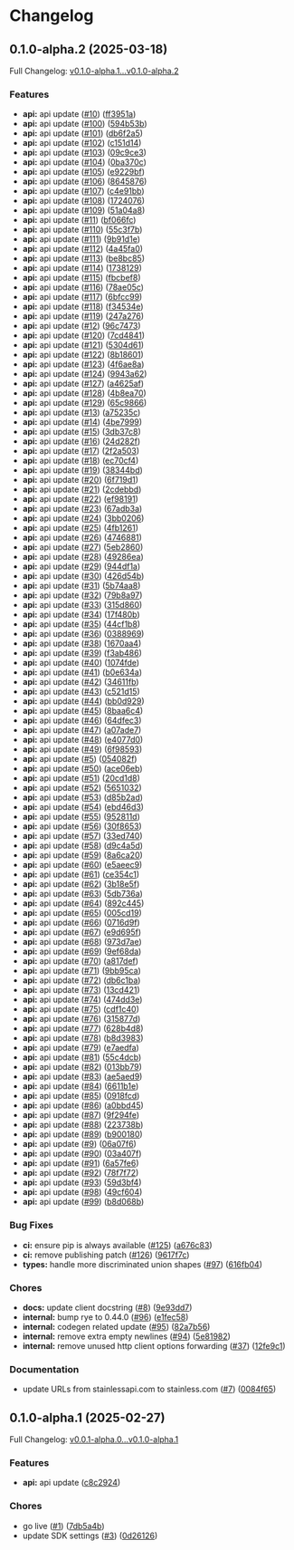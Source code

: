 # Changelog

## 0.1.0-alpha.2 (2025-03-18)

Full Changelog: [v0.1.0-alpha.1...v0.1.0-alpha.2](https://github.com/descarteslabs/hedgewise-sdk-python/compare/v0.1.0-alpha.1...v0.1.0-alpha.2)

### Features

* **api:** api update ([#10](https://github.com/descarteslabs/hedgewise-sdk-python/issues/10)) ([ff3951a](https://github.com/descarteslabs/hedgewise-sdk-python/commit/ff3951a42fe6511bdb28aea20554894a620debab))
* **api:** api update ([#100](https://github.com/descarteslabs/hedgewise-sdk-python/issues/100)) ([594b53b](https://github.com/descarteslabs/hedgewise-sdk-python/commit/594b53be64e66852eb1b3b9dcb00d46aac985a47))
* **api:** api update ([#101](https://github.com/descarteslabs/hedgewise-sdk-python/issues/101)) ([db6f2a5](https://github.com/descarteslabs/hedgewise-sdk-python/commit/db6f2a59f7bf831ae70ec9f51047660db7c47c3d))
* **api:** api update ([#102](https://github.com/descarteslabs/hedgewise-sdk-python/issues/102)) ([c151d14](https://github.com/descarteslabs/hedgewise-sdk-python/commit/c151d14dc34f222a15042731e85128390a4fe672))
* **api:** api update ([#103](https://github.com/descarteslabs/hedgewise-sdk-python/issues/103)) ([09c9ce3](https://github.com/descarteslabs/hedgewise-sdk-python/commit/09c9ce3a2b2583b3226057f222135a138a878167))
* **api:** api update ([#104](https://github.com/descarteslabs/hedgewise-sdk-python/issues/104)) ([0ba370c](https://github.com/descarteslabs/hedgewise-sdk-python/commit/0ba370ce555f4e78abc8a61ffeca35ea1d24ecae))
* **api:** api update ([#105](https://github.com/descarteslabs/hedgewise-sdk-python/issues/105)) ([e9229bf](https://github.com/descarteslabs/hedgewise-sdk-python/commit/e9229bfbaa89df1af020ff86b9926c8d19620b0a))
* **api:** api update ([#106](https://github.com/descarteslabs/hedgewise-sdk-python/issues/106)) ([8645876](https://github.com/descarteslabs/hedgewise-sdk-python/commit/8645876032f1e95e7214c85f3bb0efa76662fc58))
* **api:** api update ([#107](https://github.com/descarteslabs/hedgewise-sdk-python/issues/107)) ([c4e91bb](https://github.com/descarteslabs/hedgewise-sdk-python/commit/c4e91bb3c947a5d06220fe11dc1a5dbfc505ba62))
* **api:** api update ([#108](https://github.com/descarteslabs/hedgewise-sdk-python/issues/108)) ([1724076](https://github.com/descarteslabs/hedgewise-sdk-python/commit/17240764027e85fadcab0c3db91d65b6a33a5d0c))
* **api:** api update ([#109](https://github.com/descarteslabs/hedgewise-sdk-python/issues/109)) ([51a04a8](https://github.com/descarteslabs/hedgewise-sdk-python/commit/51a04a81ccc42045be528c441d2fe0769ff92eb4))
* **api:** api update ([#11](https://github.com/descarteslabs/hedgewise-sdk-python/issues/11)) ([bf066fc](https://github.com/descarteslabs/hedgewise-sdk-python/commit/bf066fc9354e91365030b94f4593dae637e94669))
* **api:** api update ([#110](https://github.com/descarteslabs/hedgewise-sdk-python/issues/110)) ([55c3f7b](https://github.com/descarteslabs/hedgewise-sdk-python/commit/55c3f7b0f8121f1a4d4b277816112dc343dd3f80))
* **api:** api update ([#111](https://github.com/descarteslabs/hedgewise-sdk-python/issues/111)) ([9b91d1e](https://github.com/descarteslabs/hedgewise-sdk-python/commit/9b91d1efe46e899b7e9d4e19d9bfe7932a076bcf))
* **api:** api update ([#112](https://github.com/descarteslabs/hedgewise-sdk-python/issues/112)) ([4a45fa0](https://github.com/descarteslabs/hedgewise-sdk-python/commit/4a45fa0ad00f96087130c3e05a1178a7f311fcaf))
* **api:** api update ([#113](https://github.com/descarteslabs/hedgewise-sdk-python/issues/113)) ([be8bc85](https://github.com/descarteslabs/hedgewise-sdk-python/commit/be8bc85764f1ccdc038f1c787c6a2e4962320416))
* **api:** api update ([#114](https://github.com/descarteslabs/hedgewise-sdk-python/issues/114)) ([1738129](https://github.com/descarteslabs/hedgewise-sdk-python/commit/1738129bc180da31091e76fc5d57453b8236d74c))
* **api:** api update ([#115](https://github.com/descarteslabs/hedgewise-sdk-python/issues/115)) ([fbcbef8](https://github.com/descarteslabs/hedgewise-sdk-python/commit/fbcbef8f92fbe8a3c4d079dcbe580355d6f09963))
* **api:** api update ([#116](https://github.com/descarteslabs/hedgewise-sdk-python/issues/116)) ([78ae05c](https://github.com/descarteslabs/hedgewise-sdk-python/commit/78ae05c9c2dbe27e0bcc4f6286d4cea4887995dc))
* **api:** api update ([#117](https://github.com/descarteslabs/hedgewise-sdk-python/issues/117)) ([6bfcc99](https://github.com/descarteslabs/hedgewise-sdk-python/commit/6bfcc99777eef1e08151b14ae4dc604390439556))
* **api:** api update ([#118](https://github.com/descarteslabs/hedgewise-sdk-python/issues/118)) ([f34534e](https://github.com/descarteslabs/hedgewise-sdk-python/commit/f34534e1459127069aff91d132113b0b9108ea81))
* **api:** api update ([#119](https://github.com/descarteslabs/hedgewise-sdk-python/issues/119)) ([247a276](https://github.com/descarteslabs/hedgewise-sdk-python/commit/247a2760d7fe1a9158878599bb5551ad59912ed2))
* **api:** api update ([#12](https://github.com/descarteslabs/hedgewise-sdk-python/issues/12)) ([96c7473](https://github.com/descarteslabs/hedgewise-sdk-python/commit/96c7473b8e103cc7534d9d0cf5743d1be85e8d6c))
* **api:** api update ([#120](https://github.com/descarteslabs/hedgewise-sdk-python/issues/120)) ([7cd4841](https://github.com/descarteslabs/hedgewise-sdk-python/commit/7cd4841fbacc8db2db1867e9df9e58ab1adf5ee9))
* **api:** api update ([#121](https://github.com/descarteslabs/hedgewise-sdk-python/issues/121)) ([5304d61](https://github.com/descarteslabs/hedgewise-sdk-python/commit/5304d61bb68d2f6339860d2e42f82837e93727d1))
* **api:** api update ([#122](https://github.com/descarteslabs/hedgewise-sdk-python/issues/122)) ([8b18601](https://github.com/descarteslabs/hedgewise-sdk-python/commit/8b18601d1077c8cf24cae6623805adf0a0a36e5b))
* **api:** api update ([#123](https://github.com/descarteslabs/hedgewise-sdk-python/issues/123)) ([4f6ae8a](https://github.com/descarteslabs/hedgewise-sdk-python/commit/4f6ae8aa094e2aa15e661253068f537753bff6c9))
* **api:** api update ([#124](https://github.com/descarteslabs/hedgewise-sdk-python/issues/124)) ([9943a62](https://github.com/descarteslabs/hedgewise-sdk-python/commit/9943a6266c2c244e1e70741fed58c876094fcc0a))
* **api:** api update ([#127](https://github.com/descarteslabs/hedgewise-sdk-python/issues/127)) ([a4625af](https://github.com/descarteslabs/hedgewise-sdk-python/commit/a4625afdeb367a98f49c04009101b9559b43216a))
* **api:** api update ([#128](https://github.com/descarteslabs/hedgewise-sdk-python/issues/128)) ([4b8ea70](https://github.com/descarteslabs/hedgewise-sdk-python/commit/4b8ea70bbb58a4bfa98045a9b566279d3d756d26))
* **api:** api update ([#129](https://github.com/descarteslabs/hedgewise-sdk-python/issues/129)) ([65c9866](https://github.com/descarteslabs/hedgewise-sdk-python/commit/65c98669b3f7cda6d83d8627247508054eac9fc3))
* **api:** api update ([#13](https://github.com/descarteslabs/hedgewise-sdk-python/issues/13)) ([a75235c](https://github.com/descarteslabs/hedgewise-sdk-python/commit/a75235ca2615ba5cf778d5d8e5b7eb3d2ac43394))
* **api:** api update ([#14](https://github.com/descarteslabs/hedgewise-sdk-python/issues/14)) ([4be7999](https://github.com/descarteslabs/hedgewise-sdk-python/commit/4be79997430cba5de899a9ec7842bd68621fed43))
* **api:** api update ([#15](https://github.com/descarteslabs/hedgewise-sdk-python/issues/15)) ([3db37c8](https://github.com/descarteslabs/hedgewise-sdk-python/commit/3db37c8f19777bd7619f23a78c4bed926d86ff7a))
* **api:** api update ([#16](https://github.com/descarteslabs/hedgewise-sdk-python/issues/16)) ([24d282f](https://github.com/descarteslabs/hedgewise-sdk-python/commit/24d282f79c58a8286905081cc007724a9b9bbd7f))
* **api:** api update ([#17](https://github.com/descarteslabs/hedgewise-sdk-python/issues/17)) ([2f2a503](https://github.com/descarteslabs/hedgewise-sdk-python/commit/2f2a503c4a8c68d69d16b41c1a56620fb429fec8))
* **api:** api update ([#18](https://github.com/descarteslabs/hedgewise-sdk-python/issues/18)) ([ec70cf4](https://github.com/descarteslabs/hedgewise-sdk-python/commit/ec70cf491acd316923a80465a7a8f21f1b63cadd))
* **api:** api update ([#19](https://github.com/descarteslabs/hedgewise-sdk-python/issues/19)) ([38344bd](https://github.com/descarteslabs/hedgewise-sdk-python/commit/38344bdca18e849333ec4cf536f1fa5c330bc176))
* **api:** api update ([#20](https://github.com/descarteslabs/hedgewise-sdk-python/issues/20)) ([6f719d1](https://github.com/descarteslabs/hedgewise-sdk-python/commit/6f719d1dde8daa47eff48a8cb8a91fa8e8650b05))
* **api:** api update ([#21](https://github.com/descarteslabs/hedgewise-sdk-python/issues/21)) ([2cdebbd](https://github.com/descarteslabs/hedgewise-sdk-python/commit/2cdebbd0cecfc232f8fadeea2e237b6033518930))
* **api:** api update ([#22](https://github.com/descarteslabs/hedgewise-sdk-python/issues/22)) ([ef98191](https://github.com/descarteslabs/hedgewise-sdk-python/commit/ef981917ac3ce09980a57ba1357dc9fdb04b565e))
* **api:** api update ([#23](https://github.com/descarteslabs/hedgewise-sdk-python/issues/23)) ([67adb3a](https://github.com/descarteslabs/hedgewise-sdk-python/commit/67adb3a08385769896f394d57134a16a43a14d7e))
* **api:** api update ([#24](https://github.com/descarteslabs/hedgewise-sdk-python/issues/24)) ([3bb0206](https://github.com/descarteslabs/hedgewise-sdk-python/commit/3bb02067e91aa2941b2ddc0e2338cb73a7a25cf5))
* **api:** api update ([#25](https://github.com/descarteslabs/hedgewise-sdk-python/issues/25)) ([4fb1261](https://github.com/descarteslabs/hedgewise-sdk-python/commit/4fb12616f3b22556be365bd76a1110371f949bdc))
* **api:** api update ([#26](https://github.com/descarteslabs/hedgewise-sdk-python/issues/26)) ([4746881](https://github.com/descarteslabs/hedgewise-sdk-python/commit/4746881220f4c2705ed8ad8c0541309a63aa5195))
* **api:** api update ([#27](https://github.com/descarteslabs/hedgewise-sdk-python/issues/27)) ([5eb2860](https://github.com/descarteslabs/hedgewise-sdk-python/commit/5eb28601f6f9bff2b2b291fc046964ef30685fba))
* **api:** api update ([#28](https://github.com/descarteslabs/hedgewise-sdk-python/issues/28)) ([49286ea](https://github.com/descarteslabs/hedgewise-sdk-python/commit/49286ea76cb140fa445395a6c6915c440886da7b))
* **api:** api update ([#29](https://github.com/descarteslabs/hedgewise-sdk-python/issues/29)) ([944df1a](https://github.com/descarteslabs/hedgewise-sdk-python/commit/944df1a2c1ca0785ffb2f3acd146eed660116bfe))
* **api:** api update ([#30](https://github.com/descarteslabs/hedgewise-sdk-python/issues/30)) ([426d54b](https://github.com/descarteslabs/hedgewise-sdk-python/commit/426d54be24c7d95d218f38e2a9e23863c721d680))
* **api:** api update ([#31](https://github.com/descarteslabs/hedgewise-sdk-python/issues/31)) ([5b74aa8](https://github.com/descarteslabs/hedgewise-sdk-python/commit/5b74aa8524f0a122855f07f733378979b78b692a))
* **api:** api update ([#32](https://github.com/descarteslabs/hedgewise-sdk-python/issues/32)) ([79b8a97](https://github.com/descarteslabs/hedgewise-sdk-python/commit/79b8a97f38772689991242fb4ad7a1ca532e89f4))
* **api:** api update ([#33](https://github.com/descarteslabs/hedgewise-sdk-python/issues/33)) ([315d860](https://github.com/descarteslabs/hedgewise-sdk-python/commit/315d8609b620d12bfe8af232791f7e512eac5c9f))
* **api:** api update ([#34](https://github.com/descarteslabs/hedgewise-sdk-python/issues/34)) ([17f480b](https://github.com/descarteslabs/hedgewise-sdk-python/commit/17f480bb292304bc708cd6241f881a2e1ded6c22))
* **api:** api update ([#35](https://github.com/descarteslabs/hedgewise-sdk-python/issues/35)) ([44cf1b8](https://github.com/descarteslabs/hedgewise-sdk-python/commit/44cf1b80bafbdf6a4796da0d722d50795b457e2c))
* **api:** api update ([#36](https://github.com/descarteslabs/hedgewise-sdk-python/issues/36)) ([0388969](https://github.com/descarteslabs/hedgewise-sdk-python/commit/03889694a9cffca75298117c60ea1fc46f83b4d9))
* **api:** api update ([#38](https://github.com/descarteslabs/hedgewise-sdk-python/issues/38)) ([1670aa4](https://github.com/descarteslabs/hedgewise-sdk-python/commit/1670aa44d419dded18ff253408e0b6c7ebb874dd))
* **api:** api update ([#39](https://github.com/descarteslabs/hedgewise-sdk-python/issues/39)) ([f3ab486](https://github.com/descarteslabs/hedgewise-sdk-python/commit/f3ab486764ce3bb25b5a97c283903fae638879d1))
* **api:** api update ([#40](https://github.com/descarteslabs/hedgewise-sdk-python/issues/40)) ([1074fde](https://github.com/descarteslabs/hedgewise-sdk-python/commit/1074fde43eda5af379cf232891993d6ba7780021))
* **api:** api update ([#41](https://github.com/descarteslabs/hedgewise-sdk-python/issues/41)) ([b0e634a](https://github.com/descarteslabs/hedgewise-sdk-python/commit/b0e634ac74dcf729845804698317b112d79a86a9))
* **api:** api update ([#42](https://github.com/descarteslabs/hedgewise-sdk-python/issues/42)) ([34611fb](https://github.com/descarteslabs/hedgewise-sdk-python/commit/34611fbe02c9f5d388207b85ec7203954a6700df))
* **api:** api update ([#43](https://github.com/descarteslabs/hedgewise-sdk-python/issues/43)) ([c521d15](https://github.com/descarteslabs/hedgewise-sdk-python/commit/c521d159e5682bd57dc4710bf645c2ba96c9a9bc))
* **api:** api update ([#44](https://github.com/descarteslabs/hedgewise-sdk-python/issues/44)) ([bb0d929](https://github.com/descarteslabs/hedgewise-sdk-python/commit/bb0d929ae42cb4ae139399a23219b9154e722d65))
* **api:** api update ([#45](https://github.com/descarteslabs/hedgewise-sdk-python/issues/45)) ([8baa6c4](https://github.com/descarteslabs/hedgewise-sdk-python/commit/8baa6c406d0bc92825afe460072c3be3ec30648f))
* **api:** api update ([#46](https://github.com/descarteslabs/hedgewise-sdk-python/issues/46)) ([64dfec3](https://github.com/descarteslabs/hedgewise-sdk-python/commit/64dfec3727b684d452077cc6c90ea9a9d17beff9))
* **api:** api update ([#47](https://github.com/descarteslabs/hedgewise-sdk-python/issues/47)) ([a07ade7](https://github.com/descarteslabs/hedgewise-sdk-python/commit/a07ade7f28b498837986c9339e7d62e90b350dd5))
* **api:** api update ([#48](https://github.com/descarteslabs/hedgewise-sdk-python/issues/48)) ([e4077d0](https://github.com/descarteslabs/hedgewise-sdk-python/commit/e4077d0c30fefc3f68490a7aada7bb50ff1dc835))
* **api:** api update ([#49](https://github.com/descarteslabs/hedgewise-sdk-python/issues/49)) ([6f98593](https://github.com/descarteslabs/hedgewise-sdk-python/commit/6f98593eb43313720ca1ecd188a8649e2e045a05))
* **api:** api update ([#5](https://github.com/descarteslabs/hedgewise-sdk-python/issues/5)) ([054082f](https://github.com/descarteslabs/hedgewise-sdk-python/commit/054082f6097b779547be356a8d7be6ae5a3bc38f))
* **api:** api update ([#50](https://github.com/descarteslabs/hedgewise-sdk-python/issues/50)) ([ace06eb](https://github.com/descarteslabs/hedgewise-sdk-python/commit/ace06eb0a36728d0d9b3b7136dd1c41f7549fbc4))
* **api:** api update ([#51](https://github.com/descarteslabs/hedgewise-sdk-python/issues/51)) ([20cd1d8](https://github.com/descarteslabs/hedgewise-sdk-python/commit/20cd1d8fa9efb27b903d235eae3093010c56b5a8))
* **api:** api update ([#52](https://github.com/descarteslabs/hedgewise-sdk-python/issues/52)) ([5651032](https://github.com/descarteslabs/hedgewise-sdk-python/commit/5651032fd8c54719f4dd41c1fb754a7f62b5d9ee))
* **api:** api update ([#53](https://github.com/descarteslabs/hedgewise-sdk-python/issues/53)) ([d85b2ad](https://github.com/descarteslabs/hedgewise-sdk-python/commit/d85b2ad57811d6b30cebc079d18cb222f2bd44a9))
* **api:** api update ([#54](https://github.com/descarteslabs/hedgewise-sdk-python/issues/54)) ([ebd46d3](https://github.com/descarteslabs/hedgewise-sdk-python/commit/ebd46d3afd850e8df0779d0c50099bd796501aa2))
* **api:** api update ([#55](https://github.com/descarteslabs/hedgewise-sdk-python/issues/55)) ([952811d](https://github.com/descarteslabs/hedgewise-sdk-python/commit/952811d978c462ed5636e68505ec7cb4cd0e5722))
* **api:** api update ([#56](https://github.com/descarteslabs/hedgewise-sdk-python/issues/56)) ([30f8653](https://github.com/descarteslabs/hedgewise-sdk-python/commit/30f86530e050f72a03ce9693c70a58cd50e9e57f))
* **api:** api update ([#57](https://github.com/descarteslabs/hedgewise-sdk-python/issues/57)) ([33ed740](https://github.com/descarteslabs/hedgewise-sdk-python/commit/33ed740e2566654e896cbe110e63e5231f75f369))
* **api:** api update ([#58](https://github.com/descarteslabs/hedgewise-sdk-python/issues/58)) ([d9c4a5d](https://github.com/descarteslabs/hedgewise-sdk-python/commit/d9c4a5d641568e36fc1ec888a2e9447e93d666ab))
* **api:** api update ([#59](https://github.com/descarteslabs/hedgewise-sdk-python/issues/59)) ([8a6ca20](https://github.com/descarteslabs/hedgewise-sdk-python/commit/8a6ca203d24c8c32a4281c757f8f01ebb82be7b7))
* **api:** api update ([#60](https://github.com/descarteslabs/hedgewise-sdk-python/issues/60)) ([e5aeec9](https://github.com/descarteslabs/hedgewise-sdk-python/commit/e5aeec9f7c4dd15f2488495377c2dbc2115f8f26))
* **api:** api update ([#61](https://github.com/descarteslabs/hedgewise-sdk-python/issues/61)) ([ce354c1](https://github.com/descarteslabs/hedgewise-sdk-python/commit/ce354c1974c1ccfd1a450eb5ed374ee248fd31c9))
* **api:** api update ([#62](https://github.com/descarteslabs/hedgewise-sdk-python/issues/62)) ([3b18e5f](https://github.com/descarteslabs/hedgewise-sdk-python/commit/3b18e5f2251e20d9bd63650371259e09f5652c70))
* **api:** api update ([#63](https://github.com/descarteslabs/hedgewise-sdk-python/issues/63)) ([5db736a](https://github.com/descarteslabs/hedgewise-sdk-python/commit/5db736aba0eff1ece3449183c6053b941ecf90ad))
* **api:** api update ([#64](https://github.com/descarteslabs/hedgewise-sdk-python/issues/64)) ([892c445](https://github.com/descarteslabs/hedgewise-sdk-python/commit/892c44523d0163613220c7134bf086410f68fc51))
* **api:** api update ([#65](https://github.com/descarteslabs/hedgewise-sdk-python/issues/65)) ([005cd19](https://github.com/descarteslabs/hedgewise-sdk-python/commit/005cd19c69a6af9de53ab638a5697d5b033dd31e))
* **api:** api update ([#66](https://github.com/descarteslabs/hedgewise-sdk-python/issues/66)) ([0716d9f](https://github.com/descarteslabs/hedgewise-sdk-python/commit/0716d9fc28a67f263bab190797ee7ba87cc8f35d))
* **api:** api update ([#67](https://github.com/descarteslabs/hedgewise-sdk-python/issues/67)) ([e9d695f](https://github.com/descarteslabs/hedgewise-sdk-python/commit/e9d695f97a5fa857e5bbee9c0b9ccdf665ecd933))
* **api:** api update ([#68](https://github.com/descarteslabs/hedgewise-sdk-python/issues/68)) ([973d7ae](https://github.com/descarteslabs/hedgewise-sdk-python/commit/973d7ae288796c49b674ed7159119761fcdf4405))
* **api:** api update ([#69](https://github.com/descarteslabs/hedgewise-sdk-python/issues/69)) ([9ef68da](https://github.com/descarteslabs/hedgewise-sdk-python/commit/9ef68da7f9b21d0aa67dc824ba11052c59efaade))
* **api:** api update ([#70](https://github.com/descarteslabs/hedgewise-sdk-python/issues/70)) ([a817def](https://github.com/descarteslabs/hedgewise-sdk-python/commit/a817def7407951e4d8edf1ac72c1db7e8902840d))
* **api:** api update ([#71](https://github.com/descarteslabs/hedgewise-sdk-python/issues/71)) ([9bb95ca](https://github.com/descarteslabs/hedgewise-sdk-python/commit/9bb95ca6758da0386142e96097564d5e01ed914f))
* **api:** api update ([#72](https://github.com/descarteslabs/hedgewise-sdk-python/issues/72)) ([db6c1ba](https://github.com/descarteslabs/hedgewise-sdk-python/commit/db6c1baae8e08209cbe63768e16725e9500de5dc))
* **api:** api update ([#73](https://github.com/descarteslabs/hedgewise-sdk-python/issues/73)) ([13cd421](https://github.com/descarteslabs/hedgewise-sdk-python/commit/13cd421b803e5384c51ac10ec72daccd11e563f5))
* **api:** api update ([#74](https://github.com/descarteslabs/hedgewise-sdk-python/issues/74)) ([474dd3e](https://github.com/descarteslabs/hedgewise-sdk-python/commit/474dd3e7d3bd79a8b8955705c8efb7bea9f435c4))
* **api:** api update ([#75](https://github.com/descarteslabs/hedgewise-sdk-python/issues/75)) ([cdf1c40](https://github.com/descarteslabs/hedgewise-sdk-python/commit/cdf1c40f68df3c29737906ae1a8b95c09d37362b))
* **api:** api update ([#76](https://github.com/descarteslabs/hedgewise-sdk-python/issues/76)) ([315877d](https://github.com/descarteslabs/hedgewise-sdk-python/commit/315877d6e429db6413b6ef4034d33dde8ace4df3))
* **api:** api update ([#77](https://github.com/descarteslabs/hedgewise-sdk-python/issues/77)) ([628b4d8](https://github.com/descarteslabs/hedgewise-sdk-python/commit/628b4d82551911037e2ec08fbc94aafda7450c5b))
* **api:** api update ([#78](https://github.com/descarteslabs/hedgewise-sdk-python/issues/78)) ([b8d3983](https://github.com/descarteslabs/hedgewise-sdk-python/commit/b8d3983d1d37393435b79d458ec1e9b79082a8df))
* **api:** api update ([#79](https://github.com/descarteslabs/hedgewise-sdk-python/issues/79)) ([e7aedfa](https://github.com/descarteslabs/hedgewise-sdk-python/commit/e7aedfa525e700c3ac3c51d3abed9b9234135bf0))
* **api:** api update ([#81](https://github.com/descarteslabs/hedgewise-sdk-python/issues/81)) ([55c4dcb](https://github.com/descarteslabs/hedgewise-sdk-python/commit/55c4dcb3e16abafec92f163e2f1d2aa68949ae14))
* **api:** api update ([#82](https://github.com/descarteslabs/hedgewise-sdk-python/issues/82)) ([013bb79](https://github.com/descarteslabs/hedgewise-sdk-python/commit/013bb79c4e8632b62864129a60ac62bb1fe1d1a4))
* **api:** api update ([#83](https://github.com/descarteslabs/hedgewise-sdk-python/issues/83)) ([ae5aed9](https://github.com/descarteslabs/hedgewise-sdk-python/commit/ae5aed930ebd38ed5b9781d36957412bda3851f4))
* **api:** api update ([#84](https://github.com/descarteslabs/hedgewise-sdk-python/issues/84)) ([6611b1e](https://github.com/descarteslabs/hedgewise-sdk-python/commit/6611b1e42d37f215b439e63cfed13e94c8113c65))
* **api:** api update ([#85](https://github.com/descarteslabs/hedgewise-sdk-python/issues/85)) ([0918fcd](https://github.com/descarteslabs/hedgewise-sdk-python/commit/0918fcd5510c79558df74888616dedfda1ea9a6f))
* **api:** api update ([#86](https://github.com/descarteslabs/hedgewise-sdk-python/issues/86)) ([a0bbd45](https://github.com/descarteslabs/hedgewise-sdk-python/commit/a0bbd45d9e2d13fcdc759cf3e643f009b1dfe110))
* **api:** api update ([#87](https://github.com/descarteslabs/hedgewise-sdk-python/issues/87)) ([9f294fe](https://github.com/descarteslabs/hedgewise-sdk-python/commit/9f294fed62b1037c39c28def96e73cfd2f9c157e))
* **api:** api update ([#88](https://github.com/descarteslabs/hedgewise-sdk-python/issues/88)) ([223738b](https://github.com/descarteslabs/hedgewise-sdk-python/commit/223738b60070596ed019ee10fd168042a2403d33))
* **api:** api update ([#89](https://github.com/descarteslabs/hedgewise-sdk-python/issues/89)) ([b900180](https://github.com/descarteslabs/hedgewise-sdk-python/commit/b90018056e32a86d86a3d2a0401584c1a1f9d646))
* **api:** api update ([#9](https://github.com/descarteslabs/hedgewise-sdk-python/issues/9)) ([06a07f6](https://github.com/descarteslabs/hedgewise-sdk-python/commit/06a07f6d581c2bc9da1fdda877f8c4a84ba023ab))
* **api:** api update ([#90](https://github.com/descarteslabs/hedgewise-sdk-python/issues/90)) ([03a407f](https://github.com/descarteslabs/hedgewise-sdk-python/commit/03a407f9a2007a8364830a419ac52fa3d6068b70))
* **api:** api update ([#91](https://github.com/descarteslabs/hedgewise-sdk-python/issues/91)) ([6a57fe6](https://github.com/descarteslabs/hedgewise-sdk-python/commit/6a57fe6bc8b9ec798d25aea3b6a08d5bbf878834))
* **api:** api update ([#92](https://github.com/descarteslabs/hedgewise-sdk-python/issues/92)) ([78f7f72](https://github.com/descarteslabs/hedgewise-sdk-python/commit/78f7f7219a2bdb5d141ac883c5b5d50d85e0a058))
* **api:** api update ([#93](https://github.com/descarteslabs/hedgewise-sdk-python/issues/93)) ([59d3bf4](https://github.com/descarteslabs/hedgewise-sdk-python/commit/59d3bf4e243a6b8121cb3fd0d079b1417df59c4a))
* **api:** api update ([#98](https://github.com/descarteslabs/hedgewise-sdk-python/issues/98)) ([49cf604](https://github.com/descarteslabs/hedgewise-sdk-python/commit/49cf60444ffbb2e72004d54691246b4ec11fc6d0))
* **api:** api update ([#99](https://github.com/descarteslabs/hedgewise-sdk-python/issues/99)) ([b8d068b](https://github.com/descarteslabs/hedgewise-sdk-python/commit/b8d068be20e771b6a92a0937da2c6afb2a02043d))


### Bug Fixes

* **ci:** ensure pip is always available ([#125](https://github.com/descarteslabs/hedgewise-sdk-python/issues/125)) ([a676c83](https://github.com/descarteslabs/hedgewise-sdk-python/commit/a676c831cc1750f3994fb64fb1a53d2755cc128a))
* **ci:** remove publishing patch ([#126](https://github.com/descarteslabs/hedgewise-sdk-python/issues/126)) ([9617f7c](https://github.com/descarteslabs/hedgewise-sdk-python/commit/9617f7c6109dfb63856dca35f1c0b2ab85c4f85a))
* **types:** handle more discriminated union shapes ([#97](https://github.com/descarteslabs/hedgewise-sdk-python/issues/97)) ([616fb04](https://github.com/descarteslabs/hedgewise-sdk-python/commit/616fb044b67aee93aa3d96220fbb0d0f812c823c))


### Chores

* **docs:** update client docstring ([#8](https://github.com/descarteslabs/hedgewise-sdk-python/issues/8)) ([9e93dd7](https://github.com/descarteslabs/hedgewise-sdk-python/commit/9e93dd7ea60e38f4235d2f9fee8e7dd49e4ee48b))
* **internal:** bump rye to 0.44.0 ([#96](https://github.com/descarteslabs/hedgewise-sdk-python/issues/96)) ([e1fec58](https://github.com/descarteslabs/hedgewise-sdk-python/commit/e1fec5846a146fa37e3799456f4c6ae824f0b879))
* **internal:** codegen related update ([#95](https://github.com/descarteslabs/hedgewise-sdk-python/issues/95)) ([82a7b56](https://github.com/descarteslabs/hedgewise-sdk-python/commit/82a7b563d72a4f65031824ffb5ac274fef5234f5))
* **internal:** remove extra empty newlines ([#94](https://github.com/descarteslabs/hedgewise-sdk-python/issues/94)) ([5e81982](https://github.com/descarteslabs/hedgewise-sdk-python/commit/5e819828350066147ee8d2d552c336eb5cbb3c67))
* **internal:** remove unused http client options forwarding ([#37](https://github.com/descarteslabs/hedgewise-sdk-python/issues/37)) ([12fe9c1](https://github.com/descarteslabs/hedgewise-sdk-python/commit/12fe9c16dc75da85b3db55be5c380da16251d546))


### Documentation

* update URLs from stainlessapi.com to stainless.com ([#7](https://github.com/descarteslabs/hedgewise-sdk-python/issues/7)) ([0084f65](https://github.com/descarteslabs/hedgewise-sdk-python/commit/0084f656a8fd04203d1e1c4a42fa8a45af81d81c))

## 0.1.0-alpha.1 (2025-02-27)

Full Changelog: [v0.0.1-alpha.0...v0.1.0-alpha.1](https://github.com/descarteslabs/hedgewise-sdk-python/compare/v0.0.1-alpha.0...v0.1.0-alpha.1)

### Features

* **api:** api update ([c8c2924](https://github.com/descarteslabs/hedgewise-sdk-python/commit/c8c2924cf05e94aba74193e386db90e208f68bd4))


### Chores

* go live ([#1](https://github.com/descarteslabs/hedgewise-sdk-python/issues/1)) ([7db5a4b](https://github.com/descarteslabs/hedgewise-sdk-python/commit/7db5a4b0721e7babbdc14ee3a58ba35c1f64d15f))
* update SDK settings ([#3](https://github.com/descarteslabs/hedgewise-sdk-python/issues/3)) ([0d26126](https://github.com/descarteslabs/hedgewise-sdk-python/commit/0d261266fb96264bf4ca9910ee793316fcb5c3f3))
